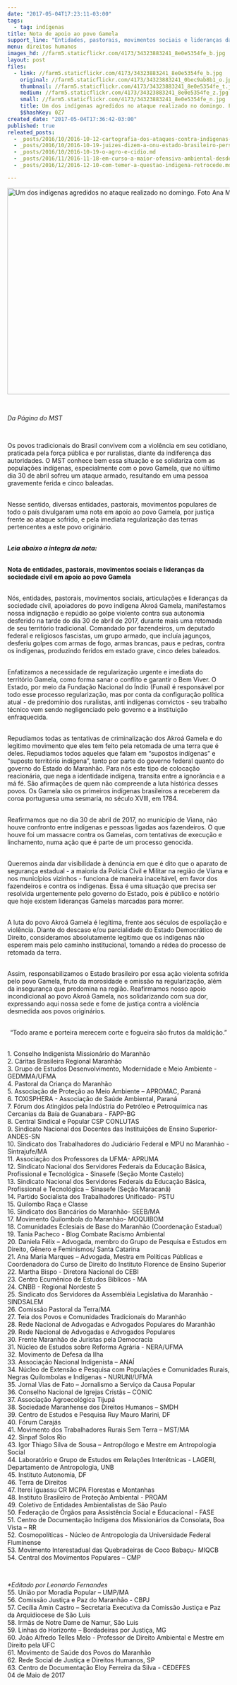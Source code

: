 ```yaml
---
date: "2017-05-04T17:23:11-03:00"
tags:
  - tag: indígenas
title: Nota de apoio ao povo Gamela
support_line: "Entidades, pastorais, movimentos sociais e lideranças da sociedade civil se solidarizam com o povo tradicional frente ao ataque do último dia 30 de abril."
menu: direitos humanos
images_hd: //farm5.staticflickr.com/4173/34323883241_8e0e5354fe_b.jpg
layout: post
files:
  - link: //farm5.staticflickr.com/4173/34323883241_8e0e5354fe_b.jpg
    original: //farm5.staticflickr.com/4173/34323883241_0bec9ab8b1_o.jpg
    thumbnail: //farm5.staticflickr.com/4173/34323883241_8e0e5354fe_t.jpg
    medium: //farm5.staticflickr.com/4173/34323883241_8e0e5354fe_z.jpg
    small: //farm5.staticflickr.com/4173/34323883241_8e0e5354fe_n.jpg
    title: Um dos indígenas agredidos no ataque realizado no domingo. Foto Ana Mendes. Cimi.jpg
    $$hashKey: 0Z7
created_date: "2017-05-04T17:36:42-03:00"
published: true
releated_posts:
  - _posts/2016/10/2016-10-12-cartografia-dos-ataques-contra-indigenas-convida-a-reflexao-sobre-dor-tempo-e-indiferenca.md
  - _posts/2016/10/2016-10-19-juizes-dizem-a-onu-estado-brasileiro-persegue-liderancas-indigenas.md
  - _posts/2016/10/2016-10-19-o-agro-e-cidio.md
  - _posts/2016/11/2016-11-18-em-curso-a-maior-ofensiva-ambiental-desde-a-ditadura.md
  - _posts/2016/12/2016-12-10-com-temer-a-questao-indigena-retrocede.md

---
```

<p><img alt="Um dos indígenas agredidos no ataque realizado no domingo. Foto Ana Mendes. Cimi.jpg" height="467" src="//farm5.staticflickr.com/4173/34323883241_8e0e5354fe_b.jpg" width="700" /></p>

<p>&nbsp;</p>

<p><em>Da P&aacute;gina do MST</em></p>

<p>&nbsp;</p>

<p>Os povos tradicionais do Brasil convivem com a viol&ecirc;ncia em seu cotidiano, praticada pela for&ccedil;a p&uacute;blica e por ruralistas, diante da indiferen&ccedil;a das autoridades. O MST conhece bem essa situa&ccedil;&atilde;o e se solidariza com as popula&ccedil;&otilde;es ind&iacute;genas, especialmente com o povo Gamela, que no &uacute;ltimo dia 30 de abril sofreu um ataque armado, resultando em uma pessoa gravemente ferida e cinco baleadas.</p>

<p><br />
Nesse sentido, diversas entidades, pastorais, movimentos populares de todo o pa&iacute;s divulgaram uma nota em apoio ao povo Gamela, por justi&ccedil;a frente ao ataque sofrido, e pela imediata regulariza&ccedil;&atilde;o das terras pertencentes a este povo origin&aacute;rio.</p>

<p><br />
<em><strong>Leia abaixo a integra da nota:</strong></em></p>

<p><br />
<strong>Nota de entidades, pastorais, movimentos sociais e lideran&ccedil;as da sociedade civil em apoio ao povo Gamela</strong></p>

<p><br />
N&oacute;s, entidades, pastorais, movimentos sociais, articula&ccedil;&otilde;es e lideran&ccedil;as da sociedade civil, apoiadores do povo ind&iacute;gena Akro&aacute; Gamela, manifestamos nossa indigna&ccedil;&atilde;o e rep&uacute;dio ao golpe violento contra sua autonomia desferido na tarde do dia 30 de abril de 2017, durante mais uma retomada de seu territ&oacute;rio tradicional. Comandado por fazendeiros, um deputado federal e religiosos fascistas, um grupo armado, que inclu&iacute;a jagun&ccedil;os, desferiu golpes com armas de fogo, armas brancas, paus e pedras, contra os ind&iacute;genas, produzindo feridos em estado grave, cinco deles baleados.</p>

<p><br />
Enfatizamos a necessidade de regulariza&ccedil;&atilde;o urgente e imediata do territ&oacute;rio Gamela, como forma sanar o conflito e garantir o Bem Viver. O Estado, por meio da Funda&ccedil;&atilde;o Nacional do &Iacute;ndio (Funai) &eacute; respons&aacute;vel por todo esse processo regulariza&ccedil;&atilde;o, mas por conta da configura&ccedil;&atilde;o pol&iacute;tica atual - de predom&iacute;nio dos ruralistas, anti ind&iacute;genas convictos - seu trabalho t&eacute;cnico vem sendo negligenciado pelo governo e a institui&ccedil;&atilde;o enfraquecida.</p>

<p><br />
Repudiamos todas as tentativas de criminaliza&ccedil;&atilde;o dos Akro&aacute; Gamela e do legitimo movimento que eles tem feito pela retomada de uma terra que &eacute; deles. Repudiamos todos aqueles que falam em &ldquo;supostos ind&iacute;genas&rdquo; e &ldquo;suposto territ&oacute;rio ind&iacute;gena&rdquo;, tanto por parte do governo federal quanto do governo do Estado do Maranh&atilde;o. Para n&oacute;s este tipo de coloca&ccedil;&atilde;o reacion&aacute;ria, que nega a identidade ind&iacute;gena, transita entre a ignor&acirc;ncia e a m&aacute; f&eacute;. S&atilde;o afirma&ccedil;&otilde;es de quem n&atilde;o compreende a luta hist&oacute;rica desses povos. Os Gamela s&atilde;o os primeiros ind&iacute;genas brasileiros a receberem da coroa portuguesa uma sesmaria, no s&eacute;culo XVIII, em 1784.</p>

<p><br />
Reafirmamos que no dia 30 de abril de 2017, no munic&iacute;pio de Viana, n&atilde;o houve confronto entre ind&iacute;genas e pessoas ligadas aos fazendeiros. O que houve foi um massacre contra os Gamelas, com tentativas de execu&ccedil;&atilde;o e linchamento, numa a&ccedil;&atilde;o que &eacute; parte de um processo genocida.</p>

<p><br />
Queremos ainda dar visibilidade &agrave; den&uacute;ncia em que &eacute; dito que o aparato de seguran&ccedil;a estadual - a maioria da Pol&iacute;cia Civil e Militar na regi&atilde;o de Viana e nos munic&iacute;pios vizinhos - funciona de maneira inaceit&aacute;vel, em favor dos fazendeiros e contra os ind&iacute;genas. Essa &eacute; uma situa&ccedil;&atilde;o que precisa ser resolvida urgentemente pelo governo do Estado, pois &eacute; p&uacute;blico e not&oacute;rio que hoje existem lideran&ccedil;as Gamelas marcadas para morrer.</p>

<p><br />
A luta do povo Akro&aacute; Gamela &eacute; leg&iacute;tima, frente aos s&eacute;culos de espolia&ccedil;&atilde;o e viol&ecirc;ncia. Diante do descaso e/ou parcialidade do Estado Democr&aacute;tico de Direito, consideramos absolutamente legitimo que os ind&iacute;genas n&atilde;o esperem mais pelo caminho institucional, tomando a r&eacute;dea do processo de retomada da terra.</p>

<p><br />
Assim, responsabilizamos o Estado brasileiro por essa a&ccedil;&atilde;o violenta sofrida pelo povo Gamela, fruto da morosidade e omiss&atilde;o na regulariza&ccedil;&atilde;o, al&eacute;m da inseguran&ccedil;a que predomina na regi&atilde;o. Reafirmamos nosso apoio incondicional ao povo Akro&aacute; Gamela, nos solidarizando com sua dor, expressando aqui nossa sede e fome de justi&ccedil;a contra a viol&ecirc;ncia desmedida aos povos origin&aacute;rios.</p>

<p style="text-align: center;"><br />
&ldquo;Todo arame e porteira merecem corte e fogueira s&atilde;o frutos da maldi&ccedil;&atilde;o.&rdquo;</p>

<p><br />
1. Conselho Indigenista Mission&aacute;rio do Maranh&atilde;o<br />
2. C&aacute;ritas Brasileira Regional Maranh&atilde;o<br />
3. Grupo de Estudos Desenvolvimento, Modernidade e Meio Ambiente -GEDMMA/UFMA<br />
4. Pastoral da Crian&ccedil;a do Maranh&atilde;o<br />
5. Associa&ccedil;&atilde;o de Prote&ccedil;&atilde;o ao Meio Ambiente &ndash; APROMAC, Paran&aacute;<br />
6. TOXISPHERA - Associa&ccedil;&atilde;o de Sa&uacute;de Ambiental, Paran&aacute;<br />
7. F&oacute;rum dos Atingidos pela Ind&uacute;stria do Petr&oacute;leo e Petroqu&iacute;mica nas Cercanias da Ba&iacute;a de Guanabara - FAPP-BG<br />
8. Central Sindical e Popular CSP CONLUTAS<br />
9. Sindicato Nacional dos Docentes das Institui&ccedil;&otilde;es de Ensino Superior- ANDES-SN<br />
10. Sindicato dos Trabalhadores do Judici&aacute;rio Federal e MPU no Maranh&atilde;o -Sintrajufe/MA<br />
11. Associa&ccedil;&atilde;o dos Professores da UFMA- APRUMA<br />
12. Sindicato Nacional dos Servidores Federais da Educa&ccedil;&atilde;o B&aacute;sica, Profissional e Tecnol&oacute;gica - Sinasefe (Se&ccedil;&atilde;o Monte Castelo)<br />
13. Sindicato Nacional dos Servidores Federais da Educa&ccedil;&atilde;o B&aacute;sica, Profissional e Tecnol&oacute;gica &ndash; Sinasefe (Se&ccedil;&atilde;o Maracan&atilde;)<br />
14. Partido Socialista dos Trabalhadores Unificado- PSTU<br />
15. Quilombo Ra&ccedil;a e Classe<br />
16. Sindicato dos Banc&aacute;rios do Maranh&atilde;o- SEEB/MA<br />
17. Movimento Quilombola do Maranh&atilde;o- MOQUIBOM<br />
18. Comunidades Eclesiais de Base do Maranh&atilde;o (Coordena&ccedil;&atilde;o Estadual)<br />
19. Tania Pacheco - Blog Combate Racismo Ambiental<br />
20. Daniela F&eacute;lix &ndash; Advogada, membro do Grupo de Pesquisa e Estudos em Direito, G&ecirc;nero e Feminismos/ Santa Catarina<br />
21. Ana Maria Marques &ndash; Advogada, Mestra em Pol&iacute;ticas P&uacute;blicas e Coordenadora do Curso de Direito do Instituto Florence de Ensino Superior<br />
22. Martha Bispo - Diretora Nacional do CEBI<br />
23. Centro Ecum&ecirc;nico de Estudos B&iacute;blicos - MA<br />
24. CNBB - Regional Nordeste 5<br />
25. Sindicato dos Servidores da Assembl&eacute;ia Legislativa do Maranh&atilde;o - SINDSALEM<br />
26. Comiss&atilde;o Pastoral da Terra/MA<br />
27. Teia dos Povos e Comunidades Tradicionais do Maranh&atilde;o<br />
28. Rede Nacional de Advogadas e Advogados Populares do Maranh&atilde;o<br />
29. Rede Nacional de Advogadas e Advogados Populares<br />
30. Frente Maranh&atilde;o de Juristas pela Democracia<br />
31. N&uacute;cleo de Estudos sobre Reforma Agr&aacute;ria - NERA/UFMA<br />
32. Movimento de Defesa da Ilha<br />
33. Associa&ccedil;&atilde;o Nacional Indigenista &ndash; ANA&Iacute;<br />
34. N&uacute;cleo de Extens&atilde;o e Pesquisa com Popula&ccedil;&otilde;es e Comunidades Rurais, Negras Quilombolas e Ind&iacute;genas - NURUNI/UFMA<br />
35. Jornal Vias de Fato &ndash; Jornalismo a Servi&ccedil;o da Causa Popular<br />
36. Conselho Nacional de Igrejas Crist&atilde;s &ndash; CONIC<br />
37. Associa&ccedil;&atilde;o Agroecol&oacute;gica Tijup&aacute;<br />
38. Sociedade Maranhense dos Direitos Humanos &ndash; SMDH<br />
39. Centro de Estudos e Pesquisa Ruy Mauro Marini, DF<br />
40. F&oacute;rum Caraj&aacute;s<br />
41. Movimento dos Trabalhadores Rurais Sem Terra &ndash; MST/MA<br />
42. Sinpaf Solos Rio<br />
43. Igor Thiago Silva de Sousa &ndash; Antrop&oacute;logo e Mestre em Antropologia Social<br />
44. Laborat&oacute;rio e Grupo de Estudos em Rela&ccedil;&otilde;es Inter&eacute;tnicas - LAGERI, Departamento de Antropologia, UNB<br />
45. Instituto Autonomia, DF<br />
46. Terra de Direitos<br />
47. Iterei Iguassu CR MCPA Florestas e Montanhas<br />
48. Instituto Brasileiro de Prote&ccedil;&atilde;o Ambiental - PROAM<br />
49. Coletivo de Entidades Ambientalistas de S&atilde;o Paulo<br />
50. Federa&ccedil;&atilde;o de &Oacute;rg&atilde;os para Assist&ecirc;ncia Social e Educacional - FASE<br />
51. Centro de Documenta&ccedil;&atilde;o Ind&iacute;gena dos Mission&aacute;rios da Consolata, Boa Vista &ndash; RR<br />
52. Cosmopol&iacute;ticas - N&uacute;cleo de Antropologia da Universidade Federal Fluminense<br />
53. Movimento Interestadual das Quebradeiras de Coco Baba&ccedil;u- MIQCB<br />
54. Central dos Movimentos Populares &ndash; CMP</p>

<p>&nbsp;</p>

<p><em>*Editado por Leonardo Fernandes</em><br />
55. Uni&atilde;o por Moradia Popular &ndash; UMP/MA<br />
56. Comiss&atilde;o Justi&ccedil;a e Paz do Maranh&atilde;o - CBPJ<br />
57. Cec&iacute;lia Amin Castro &ndash; Secretaria Executiva da Comiss&atilde;o Justi&ccedil;a e Paz da Arquidiocese de S&atilde;o Luis<br />
58. Irm&atilde;s de Notre Dame de Namur, S&atilde;o Luis<br />
59. Linhas do Horizonte &ndash; Bordadeiras por Justi&ccedil;a, MG<br />
60. Jo&atilde;o Alfredo Telles Melo - Professor de Direito Ambiental e Mestre em Direito pela UFC<br />
61. Movimento de Sa&uacute;de dos Povos do Maranh&atilde;o<br />
62. Rede Social de Justi&ccedil;a e Direitos Humanos, SP<br />
63. Centro de Documenta&ccedil;&atilde;o Eloy Ferreira da Silva - CEDEFES<br />
04 de Maio de 2017</p>

<div class="webpki_lacunasoftware_com" id="webpki_lacunasoftware_com" style="display: none;">&nbsp;</div>
